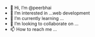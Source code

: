 - 👋 Hi, I’m @peerbhai
- 👀 I’m interested in ...web development
- 🌱 I’m currently learning ...
- 💞️ I’m looking to collaborate on ...
- 📫 How to reach me ...

<!---
peerbhai/peerbhai is a ✨ special ✨ repository because its `README.md` (this file) appears on your GitHub profile.
You can click the Preview link to take a look at your changes.
--->
